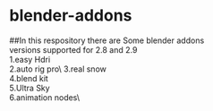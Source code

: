 # blender-addons

##In this respository there are Some blender addons\
versions supported for 2.8 and 2.9\
1.easy Hdri\
2.auto rig pro\ 
3.real snow\
4.blend kit\
5.Ultra Sky\
6.animation nodes\

